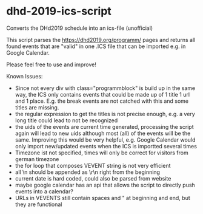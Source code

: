 # dhd-2019-ics-script
Converts the DHd2019 schedule into an ics-file (unofficial)

This script parses the https://dhd2019.org/programm/ pages and returns all found events that are "valid" in one .ICS file that can be imported e.g. in Google Calendar.

Please feel free to use and improve!

Known Issues:
* Since not every div with class="programmblock" is build up in the same way, the ICS only contains events that could be made up of 1 title 1 url and 1 place. E.g. the break events are not catched with this and some titles are missing.
* the regular expression to get the titles is not precise enough, e.g. a very long title could lead to not be recognized
* the uids of the events are current time generated, processing the script again will lead to new uids although most (all) of the events will be the same. Improving this would be very helpful, e.g. Google Calendar would only import new/updated events when the ICS is importted several times
* Timezone ist not specified, times will only be correct for visitors from german timezone
* the for loop that composes VEVENT string is not very efficient
* all \n should be appended as \r\n right from the beginning
* current date is hard coded, could also be parsed from website
* maybe google calendar has an api that allows the script to directly push events into a calendar?
* URLs in VEVENTS still contain spaces and " at beginning and end, but they are functional
